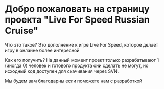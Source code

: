# Добро пожаловать на страницу проекта "Live For Speed Russian Cruise" #

Что это такое?
Это дополнение к игре Live For Speed, которое делает игру в онлайне более интересной

Как его получить?
На данный момент проект только разрабатывают 1 (иногда 0) человек и готового продукта они сделать не могут, но исходный код доступен для скачивания через SVN.

Мы будем вам благодарны если поможете нам с разработкой
